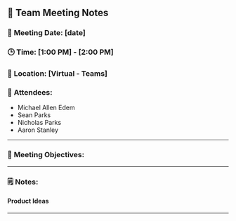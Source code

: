 ## 📝 **Team Meeting Notes**

### 📅 **Meeting Date**: [date]

### 🕒 **Time**: [1:00 PM] - [2:00 PM]

### 📍 **Location**: [Virtual - Teams]

### 📣 **Attendees**:
- Michael Allen Edem
- Sean Parks
- Nicholas Parks
- Aaron Stanley

---

### 🎯 **Meeting Objectives**:



---

### 🗒️ **Notes**:


#### Product Ideas

---
